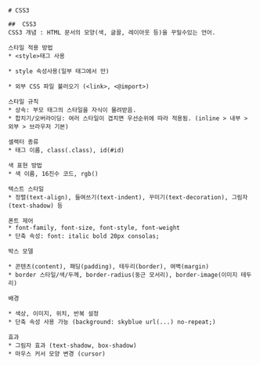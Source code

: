 	# CSS3

	##	CSS3
	CSS3 개념 : HTML 문서의 모양(색, 글꼴, 레이아웃 등)을 꾸밀수있는 언어.

	스타일 적용 방법 
	* <style>태그 사용
	
	* style 속성사용(일부 태그에서 만)
	
	* 외부 CSS 파일 불러오기 (<link>, <@import>)

	스타일 규칙
	* 상속: 부모 태그의 스타일을 자식이 물려받음.
	* 합치기/오버라이딩: 여러 스타일이 겹치면 우선순위에 따라 적용됨. (inline > 내부 > 외부 > 브라우저 기본)

	셀렉터 종류
	* 태그 이름, class(.class), id(#id)

	색 표현 방법
	* 색 이름, 16진수 코드, rgb()

	텍스트 스타일
	* 정렬(text-align), 들여쓰기(text-indent), 꾸미기(text-decoration), 그림자(text-shadow) 등

	폰트 제어
	* font-family, font-size, font-style, font-weight
	* 단축 속성: font: italic bold 20px consolas;

	박스 모델

	* 콘텐츠(content), 패딩(padding), 테두리(border), 여백(margin)
	* border 스타일/색/두께, border-radius(둥근 모서리), border-image(이미지 테두리)

	배경

	* 색상, 이미지, 위치, 반복 설정
	* 단축 속성 사용 가능 (background: skyblue url(...) no-repeat;)

	효과
	* 그림자 효과 (text-shadow, box-shadow)
	* 마우스 커서 모양 변경 (cursor)